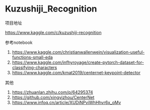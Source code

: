 # Kuzushiji_Recognition



项目地址

https://www.kaggle.com/c/kuzushiji-recognition



参考notebook

1. https://www.kaggle.com/christianwallenwein/visualization-useful-functions-small-eda
2. https://www.kaggle.com/infhyroyage/create-pytorch-dataset-for-classifying-characters
3. https://www.kaggle.com/kmat2019/centernet-keypoint-detector



其他

1. https://zhuanlan.zhihu.com/p/64295374
2. https://github.com/xingyizhou/CenterNet
3. https://www.infoq.cn/article/XUDiNPviWhHhvr6x_oMv